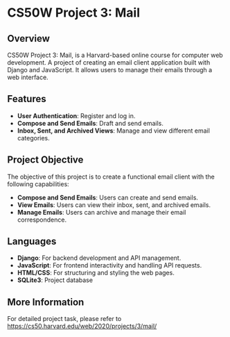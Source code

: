 # CS50W Project 3: Mail

## Overview

CS50W Project 3: Mail, is a Harvard-based online course for computer web development. A project of creating an email client application built with Django and JavaScript. It allows users to manage their emails through a web interface. 

## Features

- **User Authentication**: Register and log in.
- **Compose and Send Emails**: Draft and send emails.
- **Inbox, Sent, and Archived Views**: Manage and view different email categories.

## Project Objective

The objective of this project is to create a functional email client with the following capabilities:
- **Compose and Send Emails**: Users can create and send emails.
- **View Emails**: Users can view their inbox, sent, and archived emails.
- **Manage Emails**: Users can archive and manage their email correspondence.

## Languages

- **Django**: For backend development and API management.
- **JavaScript**: For frontend interactivity and handling API requests.
- **HTML/CSS**: For structuring and styling the web pages.
- **SQLite3**: Project database

## More Information
For detailed project task, please refer to https://cs50.harvard.edu/web/2020/projects/3/mail/
